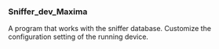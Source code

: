 ### Sniffer_dev_Maxima


A program that works with the sniffer database. Customize the configuration setting of the running device.

